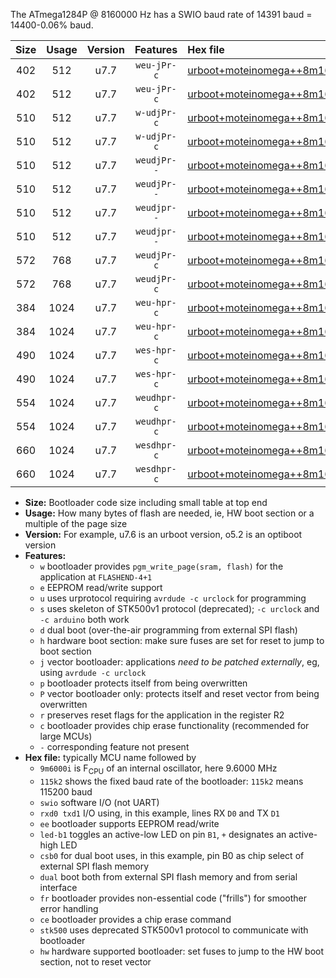 The ATmega1284P @ 8160000 Hz has a SWIO baud rate of 14391 baud = 14400-0.06% baud.

|Size|Usage|Version|Features|Hex file|
|:-:|:-:|:-:|:-:|:--|
|402|512|u7.7|`weu-jPr-c`|[urboot+moteinomega++8m1600i+++14k4_swio_rxd0_txd1_ee_led+d7_fr_ce.hex](https://raw.githubusercontent.com/stefanrueger/urboot.hex/main/boards/moteinomega/internal_oscillator/fint++8m1600_Hz/br+++14k4_bps/urboot+moteinomega++8m1600i+++14k4_swio_rxd0_txd1_ee_led+d7_fr_ce.hex)|
|402|512|u7.7|`weu-jPr-c`|[urboot+moteinomega++8m1600i+++14k4_swio_rxd2_txd3_ee_led+d7_fr_ce.hex](https://raw.githubusercontent.com/stefanrueger/urboot.hex/main/boards/moteinomega/internal_oscillator/fint++8m1600_Hz/br+++14k4_bps/urboot+moteinomega++8m1600i+++14k4_swio_rxd2_txd3_ee_led+d7_fr_ce.hex)|
|510|512|u7.7|`w-udjPr-c`|[urboot+moteinomega++8m1600i+++14k4_swio_rxd0_txd1_led+d7_csc7_dual_fr_ce.hex](https://raw.githubusercontent.com/stefanrueger/urboot.hex/main/boards/moteinomega/internal_oscillator/fint++8m1600_Hz/br+++14k4_bps/urboot+moteinomega++8m1600i+++14k4_swio_rxd0_txd1_led+d7_csc7_dual_fr_ce.hex)|
|510|512|u7.7|`w-udjPr-c`|[urboot+moteinomega++8m1600i+++14k4_swio_rxd2_txd3_led+d7_csc7_dual_fr_ce.hex](https://raw.githubusercontent.com/stefanrueger/urboot.hex/main/boards/moteinomega/internal_oscillator/fint++8m1600_Hz/br+++14k4_bps/urboot+moteinomega++8m1600i+++14k4_swio_rxd2_txd3_led+d7_csc7_dual_fr_ce.hex)|
|510|512|u7.7|`weudjPr--`|[urboot+moteinomega++8m1600i+++14k4_swio_rxd0_txd1_ee_led+d7_csc7_dual.hex](https://raw.githubusercontent.com/stefanrueger/urboot.hex/main/boards/moteinomega/internal_oscillator/fint++8m1600_Hz/br+++14k4_bps/urboot+moteinomega++8m1600i+++14k4_swio_rxd0_txd1_ee_led+d7_csc7_dual.hex)|
|510|512|u7.7|`weudjPr--`|[urboot+moteinomega++8m1600i+++14k4_swio_rxd2_txd3_ee_led+d7_csc7_dual.hex](https://raw.githubusercontent.com/stefanrueger/urboot.hex/main/boards/moteinomega/internal_oscillator/fint++8m1600_Hz/br+++14k4_bps/urboot+moteinomega++8m1600i+++14k4_swio_rxd2_txd3_ee_led+d7_csc7_dual.hex)|
|510|512|u7.7|`weudjpr--`|[urboot+moteinomega++8m1600i+++14k4_swio_rxd0_txd1_ee_led+d7_csc7_dual_fr.hex](https://raw.githubusercontent.com/stefanrueger/urboot.hex/main/boards/moteinomega/internal_oscillator/fint++8m1600_Hz/br+++14k4_bps/urboot+moteinomega++8m1600i+++14k4_swio_rxd0_txd1_ee_led+d7_csc7_dual_fr.hex)|
|510|512|u7.7|`weudjpr--`|[urboot+moteinomega++8m1600i+++14k4_swio_rxd2_txd3_ee_led+d7_csc7_dual_fr.hex](https://raw.githubusercontent.com/stefanrueger/urboot.hex/main/boards/moteinomega/internal_oscillator/fint++8m1600_Hz/br+++14k4_bps/urboot+moteinomega++8m1600i+++14k4_swio_rxd2_txd3_ee_led+d7_csc7_dual_fr.hex)|
|572|768|u7.7|`weudjPr-c`|[urboot+moteinomega++8m1600i+++14k4_swio_rxd0_txd1_ee_led+d7_csc7_dual_fr_ce.hex](https://raw.githubusercontent.com/stefanrueger/urboot.hex/main/boards/moteinomega/internal_oscillator/fint++8m1600_Hz/br+++14k4_bps/urboot+moteinomega++8m1600i+++14k4_swio_rxd0_txd1_ee_led+d7_csc7_dual_fr_ce.hex)|
|572|768|u7.7|`weudjPr-c`|[urboot+moteinomega++8m1600i+++14k4_swio_rxd2_txd3_ee_led+d7_csc7_dual_fr_ce.hex](https://raw.githubusercontent.com/stefanrueger/urboot.hex/main/boards/moteinomega/internal_oscillator/fint++8m1600_Hz/br+++14k4_bps/urboot+moteinomega++8m1600i+++14k4_swio_rxd2_txd3_ee_led+d7_csc7_dual_fr_ce.hex)|
|384|1024|u7.7|`weu-hpr-c`|[urboot+moteinomega++8m1600i+++14k4_swio_rxd0_txd1_ee_led+d7_fr_ce_hw.hex](https://raw.githubusercontent.com/stefanrueger/urboot.hex/main/boards/moteinomega/internal_oscillator/fint++8m1600_Hz/br+++14k4_bps/urboot+moteinomega++8m1600i+++14k4_swio_rxd0_txd1_ee_led+d7_fr_ce_hw.hex)|
|384|1024|u7.7|`weu-hpr-c`|[urboot+moteinomega++8m1600i+++14k4_swio_rxd2_txd3_ee_led+d7_fr_ce_hw.hex](https://raw.githubusercontent.com/stefanrueger/urboot.hex/main/boards/moteinomega/internal_oscillator/fint++8m1600_Hz/br+++14k4_bps/urboot+moteinomega++8m1600i+++14k4_swio_rxd2_txd3_ee_led+d7_fr_ce_hw.hex)|
|490|1024|u7.7|`wes-hpr-c`|[urboot+moteinomega++8m1600i+++14k4_swio_rxd0_txd1_ee_led+d7_fr_ce_stk500_hw.hex](https://raw.githubusercontent.com/stefanrueger/urboot.hex/main/boards/moteinomega/internal_oscillator/fint++8m1600_Hz/br+++14k4_bps/urboot+moteinomega++8m1600i+++14k4_swio_rxd0_txd1_ee_led+d7_fr_ce_stk500_hw.hex)|
|490|1024|u7.7|`wes-hpr-c`|[urboot+moteinomega++8m1600i+++14k4_swio_rxd2_txd3_ee_led+d7_fr_ce_stk500_hw.hex](https://raw.githubusercontent.com/stefanrueger/urboot.hex/main/boards/moteinomega/internal_oscillator/fint++8m1600_Hz/br+++14k4_bps/urboot+moteinomega++8m1600i+++14k4_swio_rxd2_txd3_ee_led+d7_fr_ce_stk500_hw.hex)|
|554|1024|u7.7|`weudhpr-c`|[urboot+moteinomega++8m1600i+++14k4_swio_rxd0_txd1_ee_led+d7_csc7_dual_fr_ce_hw.hex](https://raw.githubusercontent.com/stefanrueger/urboot.hex/main/boards/moteinomega/internal_oscillator/fint++8m1600_Hz/br+++14k4_bps/urboot+moteinomega++8m1600i+++14k4_swio_rxd0_txd1_ee_led+d7_csc7_dual_fr_ce_hw.hex)|
|554|1024|u7.7|`weudhpr-c`|[urboot+moteinomega++8m1600i+++14k4_swio_rxd2_txd3_ee_led+d7_csc7_dual_fr_ce_hw.hex](https://raw.githubusercontent.com/stefanrueger/urboot.hex/main/boards/moteinomega/internal_oscillator/fint++8m1600_Hz/br+++14k4_bps/urboot+moteinomega++8m1600i+++14k4_swio_rxd2_txd3_ee_led+d7_csc7_dual_fr_ce_hw.hex)|
|660|1024|u7.7|`wesdhpr-c`|[urboot+moteinomega++8m1600i+++14k4_swio_rxd0_txd1_ee_led+d7_csc7_dual_fr_ce_stk500_hw.hex](https://raw.githubusercontent.com/stefanrueger/urboot.hex/main/boards/moteinomega/internal_oscillator/fint++8m1600_Hz/br+++14k4_bps/urboot+moteinomega++8m1600i+++14k4_swio_rxd0_txd1_ee_led+d7_csc7_dual_fr_ce_stk500_hw.hex)|
|660|1024|u7.7|`wesdhpr-c`|[urboot+moteinomega++8m1600i+++14k4_swio_rxd2_txd3_ee_led+d7_csc7_dual_fr_ce_stk500_hw.hex](https://raw.githubusercontent.com/stefanrueger/urboot.hex/main/boards/moteinomega/internal_oscillator/fint++8m1600_Hz/br+++14k4_bps/urboot+moteinomega++8m1600i+++14k4_swio_rxd2_txd3_ee_led+d7_csc7_dual_fr_ce_stk500_hw.hex)|

- **Size:** Bootloader code size including small table at top end
- **Usage:** How many bytes of flash are needed, ie, HW boot section or a multiple of the page size
- **Version:** For example, u7.6 is an urboot version, o5.2 is an optiboot version
- **Features:**
  + `w` bootloader provides `pgm_write_page(sram, flash)` for the application at `FLASHEND-4+1`
  + `e` EEPROM read/write support
  + `u` uses urprotocol requiring `avrdude -c urclock` for programming
  + `s` uses skeleton of STK500v1 protocol (deprecated); `-c urclock` and `-c arduino` both work
  + `d` dual boot (over-the-air programming from external SPI flash)
  + `h` hardware boot section: make sure fuses are set for reset to jump to boot section
  + `j` vector bootloader: applications *need to be patched externally*, eg, using `avrdude -c urclock`
  + `p` bootloader protects itself from being overwritten
  + `P` vector bootloader only: protects itself and reset vector from being overwritten
  + `r` preserves reset flags for the application in the register R2
  + `c` bootloader provides chip erase functionality (recommended for large MCUs)
  + `-` corresponding feature not present
- **Hex file:** typically MCU name followed by
  + `9m6000i` is F<sub>CPU</sub> of an internal oscillator, here 9.6000 MHz
  + `115k2` shows the fixed baud rate of the bootloader: `115k2` means 115200 baud
  + `swio` software I/O (not UART)
  + `rxd0 txd1` I/O using, in this example, lines RX `D0` and TX `D1`
  + `ee` bootloader supports EEPROM read/write
  + `led-b1` toggles an active-low LED on pin `B1`, `+` designates an active-high LED
  + `csb0` for dual boot uses, in this example, pin B0 as chip select of external SPI flash memory
  + `dual` boot both from external SPI flash memory and from serial interface
  + `fr` bootloader provides non-essential code ("frills") for smoother error handling
  + `ce` bootloader provides a chip erase command
  + `stk500` uses deprecated STK500v1 protocol to communicate with bootloader
  + `hw` hardware supported bootloader: set fuses to jump to the HW boot section, not to reset vector
